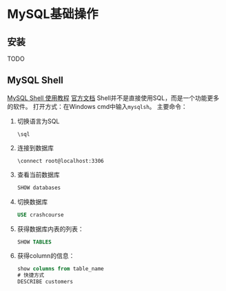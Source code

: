 # MySQL基础操作

## 安装
TODO
## MySQL Shell
[MySQL Shell 使用教程](https://zhaodafei.github.io/2019/06/12/mysql/mysql_shell/)
[官方文档](https://dev.mysql.com/doc/mysql-shell/8.0/en/mysql-shell-getting-started.html)
Shell并不是直接使用SQL，而是一个功能更多的软件。
打开方式：在Windows cmd中输入`mysqlsh`。
主要命令：
1. 切换语言为SQL
   ```shell
   \sql
   ```
2. 连接到数据库
   ```shell
   \connect root@localhost:3306
   ```
3. 查看当前数据库
    ```SQL
    SHOW databases
    ```
4. 切换数据库
   ```SQL
   USE crashcourse
   ```
5. 获得数据库内表的列表：
   ```SQL
   SHOW TABLES
   ```
6. 获得column的信息：
   ```sql
   show columns from table_name
   # 快捷方式
   DESCRIBE customers
   ```
